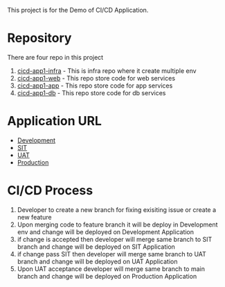 This project is for the Demo of CI/CD Application.

# Repository
There are four repo in this project
1) [cicd-app1-infra](https://github.com/makwanji/cicd-app1-infra) - This is infra repo where it create multiple env
2) [cicd-app1-web](https://github.com/makwanji/cicd-app1-web) - This repo store code for web services
3) [cicd-app1-app](https://github.com/makwanji/cicd-app1-app) - This repo store code for app services
4) [cicd-app1-db](https://github.com/makwanji/cicd-app1-db) - This repo store code for db services

# Application URL
- [Development](https://dev-app1.rudratechsolutions.com)
- [SIT](https://sit-app1.rudratechsolutions.com)
- [UAT](https://uat-app1.rudratechsolutions.com)
- [Production](https://app1.rudratechsolutions.com)

# CI/CD Process
1) Developer to create a new branch for fixing exisiting issue or create a new feature
2) Upon merging code to feature branch it will be deploy in Development env and change will be deployed on Development Application
3) if change is accepted then developer will merge same branch to SIT branch and change will be deployed on SIT Application
4) if change pass SIT then developer will merge same branch to UAT branch and change will be deployed on UAT Application
5) Upon UAT acceptance developer will merge same branch to main branch and change will be deployed on Production Application

